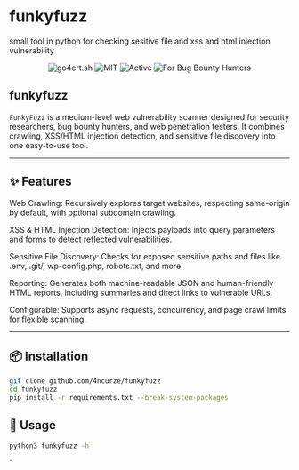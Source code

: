 # funkyfuzz
small tool in python for checking sesitive file and xss and html injection vulnerability

<p align="center">
  <img src="https://img.shields.io/badge/go4crt.sh-lightgrey?style=for-the-badge&logo=zap&logoColor=white" alt="go4crt.sh" />
  <img src="https://img.shields.io/badge/License-MIT-green?style=for-the-badge&logo=mit" alt="MIT" />
  <img src="https://img.shields.io/badge/Status-Active-brightgreen?style=for-the-badge&logo=checkcircle" alt="Active" />
  <img src="https://img.shields.io/badge/For-Bug%20Bounty-red?style=for-the-badge&logo=bug" alt="For Bug Bounty Hunters" />
</p>

## funkyfuzz

`FunkyFuzz` is a medium-level web vulnerability scanner designed for security researchers, bug bounty hunters, and web penetration testers. It combines crawling, XSS/HTML injection detection, and sensitive file discovery into one easy-to-use tool.

---

## ✨ Features
Web Crawling: Recursively explores target websites, respecting same-origin by default, with optional subdomain crawling.

XSS & HTML Injection Detection: Injects payloads into query parameters and forms to detect reflected vulnerabilities.

Sensitive File Discovery: Checks for exposed sensitive paths and files like .env, .git/, wp-config.php, robots.txt, and more.

Reporting: Generates both machine-readable JSON and human-friendly HTML reports, including summaries and direct links to vulnerable URLs.

Configurable: Supports async requests, concurrency, and page crawl limits for flexible scanning.

---

## 📦 Installation

```bash
git clone github.com/4ncurze/funkyfuzz
cd funkyfuzz
pip install -r requirements.txt --break-system-packages


```

## 🚀 Usage

```bash
python3 funkyfuzz -h 
```
`

